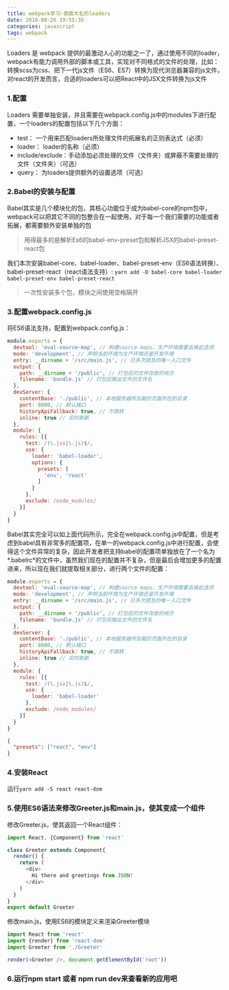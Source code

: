 ```yaml
---
title: webpack学习-鼎鼎大名的loaders
date: 2018-08-26 19:55:35
categories: javascript
tags: webpack
---
```


Loaders 是 webpack 提供的最激动人心的功能之一了，通过使用不同的loader，webpack有能力调用外部的脚本或工具，实现对不同格式的文件的处理，比如：转换scss为css、把下一代js文件（ES6、ES7）转换为现代浏览器兼容的js文件，对react的开发而言，合适的loaders可以把React中的JSX文件转换为js文件

### 1.配置
Loaders 需要单独安装，并且需要在webpack.config.js中的modules下进行配置，一个loaders的配置包括以下几个方面：
- test： 一个用来匹配loaders所处理文件的拓展名的正则表达式（必须）
- loader： loader的名称（必须）
- include/exclude：手动添加必须处理的文件（文件夹）或屏蔽不需要处理的文件（文件夹）（可选）
- query： 为loaders提供额外的设置选项（可选）

### 2.Babel的安装与配置
Babel其实是几个模块化的包，其核心功能位于成为babel-core的npm包中，webpack可以把其它不同的包整合在一起使用，对于每一个我们需要的功能或者拓展，都需要额外安装单独的包
> 用得最多的是解析Es6的babel-env-preset包和解析JSX的babel-preset-react包

我们本次安装babel-core、babel-loader、babel-preset-env（ES6语法转换）、babel-preset-react（react语法支持）:
`yarn add -D babel-core babel-loader babel-preset-env babel-preset-react`
> 一次性安装多个包，模块之间使用空格隔开

### 3.配置webpack.config.js
将ES6语法支持，配置到webpack.config.js：
```javascript
module.exports = {
  devtool: 'eval-source-map', // 构建source maps，生产环境需要去掉此选项
  mode: 'development', // 声明当前环境为生产环境还是开发环境
  entry: __dirname + '/src/main.js', // 已多次提及的唯一入口文件
  output: {
    path: __dirname + '/public', // 打包后的文件存放的地方
    filename: 'bundle.js' // 打包后输出文件的文件名
  },
  devServer: {
    contentBase: './public', // 本地服务器所加载的页面所在的目录
    port: 8080, // 默认端口
    historyApiFallback: true, // 不跳转
    inline: true // 实时刷新
  },
  module: {
    rules: [{
      test: /(\.jsx|\.js)$/,
      use: {
        loader: 'babel-loader',
        options: {
          presets: [
            'env', 'react'
          ]
        }
      },
      exclude: /node_modules/
    }]
  }
}
```
Babel其实完全可以如上面代码所示，完全在webpack.config.js中配置，但是考虑到babel具有非常多的配置项，在单一的webpack.config.js中进行配置，会使得这个文件异常的复杂，因此开发者把支持babel的配置项单独放在了一个名为*.babelrc*的文件中，虽然我们现在的配置并不复杂，但是最后会增加更多的配置进来，所以现在我们就提取相关部分，进行两个文件的配置：
```javascript
module.exports = {
  devtool: 'eval-source-map', // 构建source maps，生产环境需要去掉此选项
  mode: 'development', // 声明当前环境为生产环境还是开发环境
  entry: __dirname + '/src/main.js', // 已多次提及的唯一入口文件
  output: {
    path: __dirname + '/public', // 打包后的文件存放的地方
    filename: 'bundle.js' // 打包后输出文件的文件名
  },
  devServer: {
    contentBase: './public', // 本地服务器所加载的页面所在的目录
    port: 8080, // 默认端口
    historyApiFallback: true, // 不跳转
    inline: true // 实时刷新
  },
  module: {
    rules: [{
      test: /(\.jsx|\.js)$/,
      use: {
        loader: 'babel-loader'
      },
      exclude: /node_modules/
    }]
  }
}
```
```json
{
  "presets": ["react", "env"]
}
```
### 4.安装React
运行`yarn add -S react react-dom`

### 5.使用ES6语法来修改Greeter.js和main.js，使其变成一个组件
修改Greeter.js，使其返回一个React组件：
```javascript
import React, {Component} from 'react'

class Greeter extends Component{
  render() {
    return (
      <div>
        Hi there and greetings from JSON!
      </div>
    )
  }
}
export default Greeter
```
修改main.js，使用ES6的模块定义来渲染Greeter模块
```javascript
import React from 'react'
import {render} from 'react-dom'
import Greeter from './Greeter'

render(<Greeter />, document.getElementById('root'))
```
### 6.运行npm start 或者 npm run dev来查看新的应用吧
